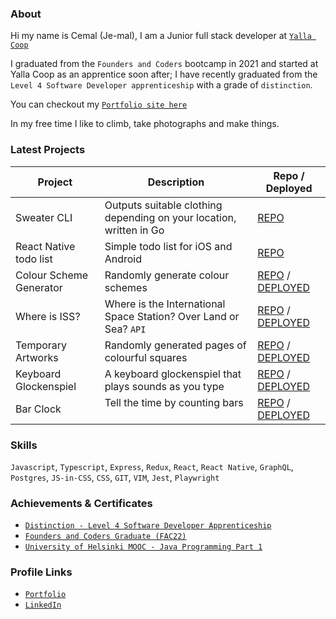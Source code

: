 ### About
Hi my name is Cemal (Je-mal), I am a Junior full stack developer at [`Yalla Coop`](https://github.com/yalla-coop/)

I graduated from the `Founders and Coders` bootcamp in 2021 and started at Yalla Coop as an apprentice soon after; I have recently graduated from the `Level 4 Software Developer apprenticeship` with a grade of `distinction`.

You can checkout my [`Portfolio site here`](https://cem.al)

In my free time I like to climb, take photographs and make things.

### Latest Projects

| Project                  | Description                                                  | Repo / Deployed                                                                                             |
|--------------------------|--------------------------------------------------------------|-------------------------------------------------------------------------------------------------------------|
| Sweater CLI | Outputs suitable clothing depending on your location, written in Go | [REPO](https://github.com/cemalokten/sweater-cli)
| React Native todo list  | Simple todo list for iOS and Android | [REPO](https://github.com/cemalokten/react-native-todo-list)
| Colour Scheme Generator | Randomly generate colour schemes | [REPO](https://github.com/cemalokten/mobile-colour-scheme-generator) / [DEPLOYED](https://cemalokten.github.io/mobile-colour-scheme-generator/)
| Where is ISS?       | Where is the International Space Station? Over Land or Sea? `API`       | [REPO](https://github.com/cemalokten/where-is-iss) / [DEPLOYED](https://cemalokten.github.io/where-is-iss/) |
| Temporary Artworks | Randomly generated pages of colourful squares                | [REPO](https://github.com/cemalokten/temporary-artworks) / [DEPLOYED](https://cemalokten.github.io/temporary-artworks/) |
| Keyboard Glockenspiel | A keyboard glockenspiel that plays sounds as you type        | [REPO](https://github.com/cemalokten/keyboard-glockenspiel) / [DEPLOYED](https://cemalokten.github.io/keyboard-glockenspiel/) |
| Bar Clock              | Tell the time by counting bars &nbsp;&nbsp;&nbsp;&nbsp;&nbsp;&nbsp;&nbsp;&nbsp;&nbsp;&nbsp;&nbsp;&nbsp;&nbsp;&nbsp;&nbsp;&nbsp;&nbsp;&nbsp;&nbsp;&nbsp;&nbsp;&nbsp;&nbsp;&nbsp;&nbsp;&nbsp;                              | [REPO](https://github.com/cemalokten/bar-clock) / [DEPLOYED](https://cemalokten.github.io/bar-clock/) |

### Skills
`Javascript`, `Typescript`, `Express`, `Redux`, `React`, `React Native`, 
`GraphQL`, `Postgres`, `JS-in-CSS`, `CSS`, `GIT`, `VIM`, `Jest`, `Playwright`

### Achievements & Certificates
* [`Distinction - Level 4 Software Developer Apprenticeship`](https://www.bcs.org/develop-your-people/develop-your-team-or-organisation/digital-it-apprenticeships-for-your-team/offer-our-apprenticeships-standards/software-developer/)
* [`Founders and Coders Graduate (FAC22)`](https://www.foundersandcoders.com/)
* [`University of Helsinki MOOC - Java Programming Part 1`](https://certificates.mooc.fi/validate/xgg8x6qj2e)

### Profile Links

* [`Portfolio`](https://cem.al/)
* [`LinkedIn`](https://www.linkedin.com/in/cemal-okten/)
